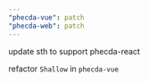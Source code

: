 ```yaml
---
"phecda-vue": patch
"phecda-web": patch
---
```


update sth to support phecda-react

refactor `Shallow` in `phecda-vue`